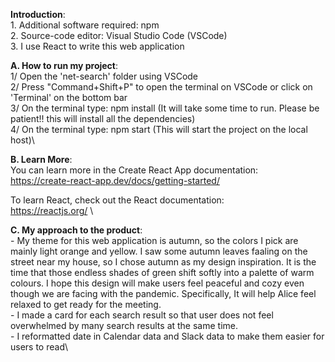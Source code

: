 **Introduction**:\
    1. Additional software required: npm\
    2. Source-code editor: Visual Studio Code (VSCode)\
    3. I use React to write this web application

**A. How to run my project**:\
    1/ Open the 'net-search' folder using VSCode\
    2/ Press "Command+Shift+P" to open the terminal on VSCode or click on 'Terminal' on the bottom bar\
    3/ On the terminal type: npm install (It will take some time to run. Please be patient!! this will install all the dependencies)\
    4/ On the terminal type: npm start   (This will start the project on the local host)\

**B. Learn More**:\
   You can learn more in the Create React App documentation:\
   https://create-react-app.dev/docs/getting-started/

   To learn React, check out the React documentation:\
   https://reactjs.org/ \

**C. My approach to the product**:\
    - My theme for this web application is autumn, so the colors I pick are mainly light orange and yellow. I saw some autumn leaves faaling on the street near my house, so I chose autumn as my design inspiration. It is the time that those endless shades of green shift softly into a palette of warm colours. I hope this design will make users feel peaceful and cozy even though we are facing with the pandemic. Specifically, It will help Alice feel relaxed to get ready for the meeting.\
    - I made a card for each search result so that user does not feel overwhelmed by many search results at the same time. \
    - I reformatted date in Calendar data and Slack data to make them easier for users to read\
